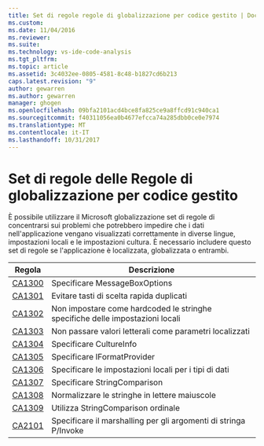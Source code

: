```yaml
---
title: Set di regole regole di globalizzazione per codice gestito | Documenti Microsoft
ms.custom: 
ms.date: 11/04/2016
ms.reviewer: 
ms.suite: 
ms.technology: vs-ide-code-analysis
ms.tgt_pltfrm: 
ms.topic: article
ms.assetid: 3c4032ee-0805-4581-8c48-b1827cd6b213
caps.latest.revision: "9"
author: gewarren
ms.author: gewarren
manager: ghogen
ms.openlocfilehash: 09bfa2101acd4bce8fa825ce9a8ffcd91c940ca1
ms.sourcegitcommit: f40311056ea0b4677efcca74a285dbb0ce0e7974
ms.translationtype: MT
ms.contentlocale: it-IT
ms.lasthandoff: 10/31/2017
---
```

# <a name="globalization-rules-rule-set-for-managed-code"></a>Set di regole delle Regole di globalizzazione per codice gestito
È possibile utilizzare il Microsoft globalizzazione set di regole di concentrarsi sui problemi che potrebbero impedire che i dati nell'applicazione vengano visualizzati correttamente in diverse lingue, impostazioni locali e le impostazioni cultura. È necessario includere questo set di regole se l'applicazione è localizzata, globalizzata o entrambi.  
  
|Regola|Descrizione|  
|----------|-----------------|  
|[CA1300](../code-quality/ca1300-specify-messageboxoptions.md)|Specificare MessageBoxOptions|  
|[CA1301](../code-quality/ca1301-avoid-duplicate-accelerators.md)|Evitare tasti di scelta rapida duplicati|  
|[CA1302](../code-quality/ca1302-do-not-hardcode-locale-specific-strings.md)|Non impostare come hardcoded le stringhe specifiche delle impostazioni locali|  
|[CA1303](../code-quality/ca1303-do-not-pass-literals-as-localized-parameters.md)|Non passare valori letterali come parametri localizzati|  
|[CA1304](../code-quality/ca1304-specify-cultureinfo.md)|Specificare CultureInfo|  
|[CA1305](../code-quality/ca1305-specify-iformatprovider.md)|Specificare IFormatProvider|  
|[CA1306](../code-quality/ca1306-set-locale-for-data-types.md)|Specificare le impostazioni locali per i tipi di dati|  
|[CA1307](../code-quality/ca1307-specify-stringcomparison.md)|Specificare StringComparison|  
|[CA1308](../code-quality/ca1308-normalize-strings-to-uppercase.md)|Normalizzare le stringhe in lettere maiuscole|  
|[CA1309](../code-quality/ca1309-use-ordinal-stringcomparison.md)|Utilizza StringComparison ordinale|  
|[CA2101](../code-quality/ca2101-specify-marshaling-for-p-invoke-string-arguments.md)|Specificare il marshalling per gli argomenti di stringa P/Invoke|